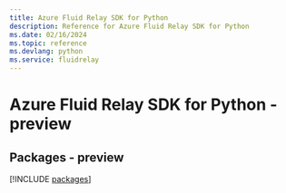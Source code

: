 ```yaml
---
title: Azure Fluid Relay SDK for Python
description: Reference for Azure Fluid Relay SDK for Python
ms.date: 02/16/2024
ms.topic: reference
ms.devlang: python
ms.service: fluidrelay
---
```

# Azure Fluid Relay SDK for Python - preview
## Packages - preview
[!INCLUDE [packages](fluid-relay-index.md)]